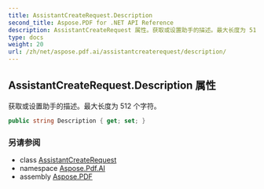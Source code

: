 ```yaml
---
title: AssistantCreateRequest.Description
second_title: Aspose.PDF for .NET API Reference
description: AssistantCreateRequest 属性。获取或设置助手的描述。最大长度为 512 个字符
type: docs
weight: 20
url: /zh/net/aspose.pdf.ai/assistantcreaterequest/description/
---
```

## AssistantCreateRequest.Description 属性

获取或设置助手的描述。最大长度为 512 个字符。

```csharp
public string Description { get; set; }
```

### 另请参阅

* class [AssistantCreateRequest](../)
* namespace [Aspose.Pdf.AI](../../../aspose.pdf.ai/)
* assembly [Aspose.PDF](../../../)